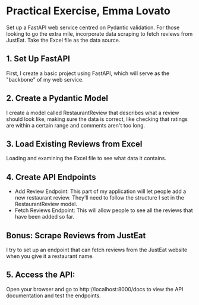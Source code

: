 # Practical Exercise, Emma Lovato
Set up a FastAPI web service centred on Pydantic validation. For those looking to go the extra mile, incorporate data scraping to fetch reviews from JustEat. Take the Excel file as the data source.

## 1. Set Up FastAPI
First, I create a basic project using FastAPI, which will serve as the "backbone" of my web service.

## 2. Create a Pydantic Model
I create a model called RestaurantReview that describes what a review should look like, making sure the data is correct, like checking that ratings are within a certain range and comments aren't too long.

## 3. Load Existing Reviews from Excel
Loading and examining the Excel file to see what data it contains. 

## 4. Create API Endpoints
- Add Review Endpoint: This part of my application will let people add a new restaurant review. 
They’ll need to follow the structure I set in the RestaurantReview model.
- Fetch Reviews Endpoint: This will allow people to see all the reviews that have been added so far.

## Bonus: Scrape Reviews from JustEat
I try to set up an endpoint that can fetch reviews from the JustEat website when you give it a restaurant name.

## 5. Access the API:
Open your browser and go to http://localhost:8000/docs to view the API documentation and test the endpoints.